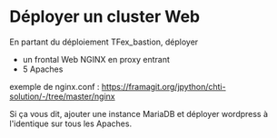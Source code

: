 # Déployer un cluster Web

En partant du déploiement TFex_bastion, déployer

- un frontal Web NGINX en proxy entrant
- 5 Apaches

exemple de nginx.conf : https://framagit.org/jpython/chti-solution/-/tree/master/nginx


Si ça vous dit, ajouter une instance MariaDB et déployer
wordpress à l'identique sur tous les Apaches.
